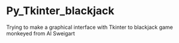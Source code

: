# Py_Tkinter_blackjack
Trying to make a graphical interface with Tkinter to blackjack game monkeyed from Al Sweigart
